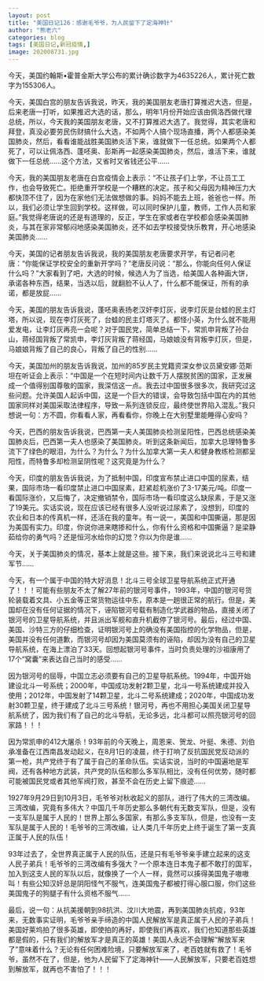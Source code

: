 ```yaml
---
layout: post
title: "美国日记126：感谢毛爷爷，为人民留下了定海神针"
author: "熊老六"
categories: blog
tags: [美国日记,新冠疫情,]
image: 202008731.jpg
---
```

​​​​​​​​​​​​​​​​​​​​​​​​​​​​​​今天，美国约翰斯•霍普金斯大学公布的累计确诊数字为4635226人，累计死亡数字为155306人。

今天，美国白宫的朋友告诉我说，昨天，我的美国朋友老唐打算推迟大选，但是，后来老唐一打听，如果推迟大选的话，那么，明年1月份开始应该由佩洛西做代理总统，所以，今天我的美国朋友老唐，又不打算推迟大选了。我觉得，其实老唐和拜登，真没必要劳民伤财搞什么大选，不如两个人搞个现场直播，两个人都感染美国肺炎，然后，看看谁能战胜美国肺炎活下来，谁就做下一任总统。如果两个人都死了，可以让佩洛西、蓬呸奥、彭斯再一起感染美国肺炎，然后，谁活下来，谁就做下一任总统……这个方法，又省时又省钱还公平……

今天，我的美国朋友老唐在白宫疫情会上表示：“不让孩子们上学，不让员工工作，也会导致死亡。拒绝重开学校是一个糟糕的决定。孩子和父母因为精神压力大都快顶不住了，因为在家他们无法做想做的事。妈妈不能去上班，爸爸也一样。所以，我们必须让学生回到学校。这样做，可以同时保护儿童，教师，工作人员和家庭。”我觉得老唐说的还是有道理的，反正，学生在家或者在学校都会感染美国肺炎，与其在家非常郁闷地感染美国肺炎，还不如去学校接受快乐教育，开心地感染美国肺炎……

今天，美国的记者朋友告诉我说，我的美国朋友老唐要求开学，有记者问老唐：“你能保证学校安全的重新开学吗？”老唐反问说：“那么，你能向任何人保证什么吗？”大家看到了吧，大选的时候，候选人为了当选，给美国人各种画大饼，承诺各种东西，结果，当选以后，就翻脸不认人了，什么都不能保证，所有的承诺，都是放屁……

今天，美国的朋友告诉我说，蓬呸奥表扬老汉奸李灯灰，说李灯灰是台蛙的民主灯塔，所以说，现在李灯灰死了，台蛙的民主灯塔灭了。都怪小英，为什么就不能用爱发电，让李灯灰再亮一会呢？对于国民党，简单总结一下，常凯申背叛了孙台山，蒋经国背叛了常凯申，李灯灰背叛了蒋经国，马娘娘没有背叛李灯灰，但是，马娘娘背叛了自己的良心，背叛了自己的性别……

今天，美国加州的朋友告诉我说，加州的85岁民主党籍资深女参议员黛安娜·范斯坦在听证会上表示：“中国是一个在短时间内让数千万人摆脱贫困的国家，正发展成一个值得别国尊敬的国家，我深信这一点。我去过中国很多很多次，我研究过这些问题。允许美国人起诉中国，这是一个巨大的错误，会导致包括中国在内的其他国家同样对美国采取法律程序，导致一系列连锁反应，最终使世界陷入混乱。”我只想说一句：方不圆，你看看人家，再看看你，你晚上在大别墅里能睡得心安吗？

今天，巴西的朋友告诉我说，巴西第一夫人美国肺炎检测呈阳性，巴西总统感染美国肺炎后，巴西第一夫人也感染了美国肺炎。听到这条新闻后，加拿大总理特鲁多流下了绿色的眼泪，为什么？为什么？为什么加拿大第一夫人和健身教练检测都呈阳性，而特鲁多却检测呈阴性呢？这究竟是为什么？

今天，印度的朋友告诉我说，为了抵制中国，印度宣布禁止进口中国的尿素，结果，国际市场一看印度禁止进口中国尿素，赶紧趁机涨价了3-17美元/吨。印度一看国际涨价，又后悔了，决定撤销禁令，国际市场一看印度这么缺尿素，于是又涨了19美元。实话实说，现在应该已经有很多人没听说过尿素了，没想到，印度的农业和日本的传真机一样，还活在我的童年。有一说一，美国和中国撕逼，那是因为美国有实力。印度，你说你进来瞎掺和什么，你有什么资格和中国撕逼？是梁静茹给你的勇气吗？还是恒河水给你的幻觉？你以为你是谁……

今天，关于美国肺炎的情况，基本上就是这些。接下来，我们来说说北斗三号和建军节……

今天，有一个属于中国的特大好消息！北斗三号全球卫星导航系统正式开通了！！！可能有些朋友不太了解27年前的银河号事件，1993年，中国的银河号货轮装载着文具、小五金等正常货物运往中东，原本是一趟很正常的航行。但是，美国却在没有任何证据的情况下，诬陷银河号载有制造化学武器的物品，直接关闭了银河号的卫星导航系统，并且派出军舰和直升机截停了银河号。最后，经过中国、美国、沙特三方的仔细检查，证明银河号上的确没有美国指控的化学物品，但是，美国并没有任何道歉，而银河号却因为美国莫须有的诬陷，却因为没有自己的卫星导航系统，在海上漂泊了33天。回想起银河号事件，当时负责处理的沙祖康用了17个“窝囊”来表达自己当时的感受……

因为银河号的屈辱，中国立志必须要有自己的卫星导航系统。1994年，中国开始建设北斗一号系统；2000年，中国成功发射2颗卫星，北斗一号系统建成并投入使用；2012年，中国发射了14颗卫星，北斗二号系统建成；2020年，中国成功发射30颗卫星，终于建成了北斗三号系统！银河号，再也不用担心美国关闭卫星导航系统了，因为我们有了自己的北斗导航，无论多远，北斗都可以照亮银河号的回家路！！！

因为常凯申的412大屠杀！93年前的今天晚上，周恩来、贺龙、叶挺、朱德、刘伯承准备在江西南昌发动起义，在8月1日的凌晨，终于打响了反抗国民党反动派的第一枪，共产党终于有了属于自己的革命队伍。实话实说，当时的中国遍地是军阀，还有各种地方武装，共产党的队伍和那么多军队相比，没有任何优势，随时都可能被国民党或者其他军阀打败，甚至不会在历史上留下痕迹……

1927年9月29日到10月3日，毛爷爷对秋收起义的部队，进行了伟大的三湾改编。三湾改编，究竟有多伟大？中国几千年历史那么多朝代有无数支军队，但是，没有一支军队是属于人民的！世界上那么多国家，有那么多支军队，但是，也没有一支军队是属于人民的！毛爷爷的三湾改编，让人类几千年历史上终于诞生了第一支真正属于人民的队伍！

93年过去了，全世界真正属于人民的队伍，还是只有毛爷爷亲手建立起来的这支人民子弟兵！毛爷爷的三湾改编有多强大？一个原本连日本鬼子都不敢打的国军，加入到这支人民的军队以后，就像换了一个人一样，竟然可以揍得美国鬼子嗷嗷叫！有些公知汉奸总是阴阳怪气不服气，连美国鬼子都被打得心服口服，你们这些美国鬼子的狗腿子有什么资格不服气……

最后，说一句：从抗美援朝到98抗洪、汶川大地震，再到美国肺炎抗疫，93年来，无数事实证明，毛爷爷亲手缔造的中国人民解放军是真正属于人民的子弟兵！美国好莱坞拍了很多英雄，即使拍的再好，即使我们再喜欢，我们也知道那些英雄都是假的，只有我们的解放军才是真正的英雄！美国人永远不会理解“解放军来了”意味着什么？无论有任何困难险境，只要解放军来了，老百姓就有救了！毛爷爷，虽然不在了，但是，他为人民留下了定海神针——人民解放军，只要老百姓想到解放军，就再也不害怕了！！！​​​​